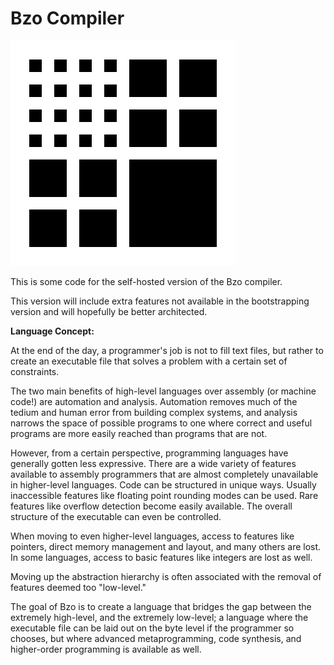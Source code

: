# Bzo Compiler

![Bzo Logo](assets/bzologo.png)

This is some code for the self-hosted version of the Bzo compiler.

This version will include extra features not available in the bootstrapping
version and will hopefully be better architected.


**Language Concept:**

At the end of the day, a programmer's job is not to fill text files, but rather to create an executable file that solves a problem with a certain set of constraints.

The two main benefits of high-level languages over assembly (or machine code!) are automation and analysis. Automation removes much of the tedium and human error from building complex systems, and analysis narrows the space of possible programs to one where correct and useful programs are more easily reached than programs that are not.

However, from a certain perspective, programming languages have generally gotten less expressive. There are a wide variety of features available to assembly programmers that are almost completely unavailable in higher-level languages. Code can be structured in unique ways. Usually inaccessible features like floating point rounding modes can be used. Rare features like overflow detection become easily available. The overall structure of the executable can even be controlled.

When moving to even higher-level languages, access to features like pointers, direct memory management and layout, and many others are lost. In some languages, access to basic features like integers are lost as well.

Moving up the abstraction hierarchy is often associated with the removal of features deemed too "low-level."


The goal of Bzo is to create a language that bridges the gap between the extremely high-level, and the extremely low-level; a language where the executable file can be laid out on the byte level if the programmer so chooses, but where advanced metaprogramming, code synthesis, and higher-order programming is available as well.
